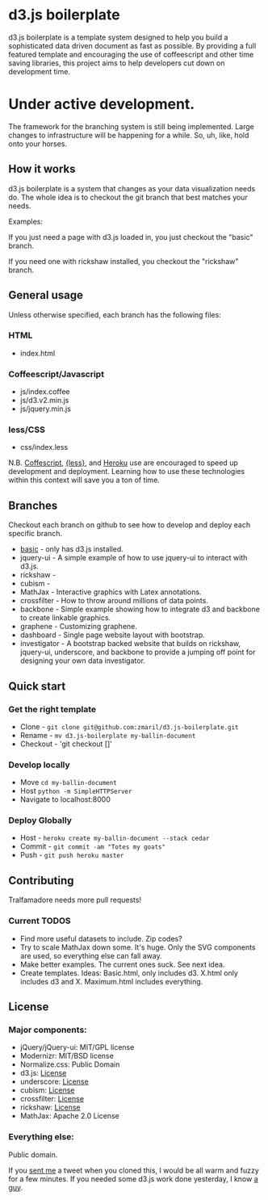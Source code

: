 # d3.js boilerplate

d3.js boilerplate is a template system designed to help you build a
sophisticated data driven document as fast as possible. By providing a
full featured template and encouraging the use of coffeescript and
other time saving libraries, this project aims to help developers cut
down on development time.

# Under active development.

The framework for the branching system is still being
implemented. Large changes to infrastructure will be happening for a
while. So, uh, like, hold onto your horses. 

## How it works

d3.js boilerplate is a system that changes as your data
visualization needs do. The whole idea is to checkout the git branch
that best matches your needs.

Examples:

If you just need a page with d3.js loaded in, you just checkout the
"basic" branch.

If you need one with rickshaw installed, you checkout the "rickshaw"
branch.

## General usage

Unless otherwise specified, each branch has the following files:

### HTML

* index.html

### Coffeescript/Javascript

* js/index.coffee
* js/d3.v2.min.js
* js/jquery.min.js

### less/CSS

* css/index.less

N.B. [Coffescript](http://coffeescript.org/),
[{less}](http://lesscss.org/), and [Heroku](http://www.heroku.com/)
use are encouraged to speed up development and deployment. Learning
how to use these technologies within this context will save you a ton
of time. 

## Branches

Checkout each branch on github to see how to develop and deploy each
specific branch.

* [basic](https://github.com/zmaril/d3.js-boilerplate/tree/basic) - only has d3.js installed.
* jquery-ui - A simple example of how to use jquery-ui to interact
  with d3.js.
* rickshaw - 
* cubism -
* MathJax - Interactive graphics with Latex annotations.
* crossfilter - How to throw around millions of data points. 
* backbone - Simple example showing how to integrate d3 and backbone
  to create linkable graphics.
* graphene - Customizing graphene. 
* dashboard - Single page website layout with bootstrap. 
* investigator - A bootstrap backed website that builds on rickshaw,
  jquery-ui, underscore, and backbone to provide a jumping off point
  for designing your own data investigator.

## Quick start

### Get the right template
* Clone - `git clone git@github.com:zmaril/d3.js-boilerplate.git`
* Rename - `mv d3.js-boilerplate my-ballin-document`
* Checkout - 'git checkout []'

### Develop locally
* Move `cd my-ballin-document`
* Host `python -m SimpleHTTPServer`
* Navigate to localhost:8000

### Deploy Globally 
* Host - `heroku create my-ballin-document --stack cedar`
* Commit - `git commit -am "Totes my goats"`
* Push - `git push heroku master`

## Contributing

Tralfamadore needs more pull requests! 

### Current TODOS
* Find more useful datasets to include. Zip codes?
* Try to scale MathJax down some. It's huge. Only the SVG components are used, so
  everything else can fall away. 
* Make better examples. The current ones suck. See next idea. 
* Create templates. Ideas: Basic.html, only includes d3. X.html only
  includes d3 and X. Maximum.html includes everything. 

## License

### Major components:

* jQuery/jQuery-ui: MIT/GPL license
* Modernizr: MIT/BSD license
* Normalize.css: Public Domain
* d3.js: [License](https://github.com/mbostock/d3/blob/master/LICENSE)
* underscore: [License](https://github.com/documentcloud/underscore/blob/master/LICENSE)
* cubism: [License](https://github.com/square/cubism/blob/master/LICENSE)
* crossfilter: [License](https://github.com/square/crossfilter/blob/master/LICENSE)
* rickshaw: [License](https://github.com/shutterstock/rickshaw#license)
* MathJax: Apache 2.0 License

### Everything else:

Public domain. 

If you [sent me](https://twitter.com/#!/ZackMaril) a
tweet when you cloned this, I would be all warm and fuzzy for a few
minutes. If you needed some d3.js work done yesterday, I know [a guy](https://www.odesk.com/users/~~80bea7ba2750c34b). 
